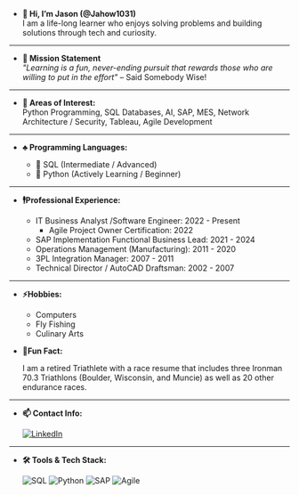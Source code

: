 - **👋 Hi, I’m Jason (@Jahow1031)**  
  I am a life-long learner who enjoys solving problems and building solutions through tech and curiosity.

---

- **👀 Mission Statement**    
  *"Learning is a fun, never-ending pursuit that rewards those who are willing to put in the effort"* – Said Somebody Wise!

---

- **🤖 Areas of Interest:**  
  Python Programming, SQL Databases, AI, SAP, MES, Network Architecture / Security, Tableau, Agile Development

---
- **♣️ Programming Languages:**
  
    - 💪 SQL (Intermediate / Advanced)
    - 🐍 Python (Actively Learning / Beginner)
---      
- **🕴️Professional Experience:**
    
    - IT Business Analyst /Software Engineer: 2022 - Present
        - Agile Project Owner Certification: 2022
    - SAP Implementation Functional Business Lead: 2021 - 2024 
    - Operations Management (Manufacturing): 2011 - 2020
    - 3PL Integration Manager: 2007 - 2011
    - Technical Director / AutoCAD Draftsman: 2002 - 2007
---
- **⚡Hobbies:**
    - Computers
    - Fly Fishing
    - Culinary Arts
      
- **🚴Fun Fact:**
  
    I am a retired Triathlete with a race resume that includes three Ironman 70.3 Triathlons (Boulder, Wisconsin, and Muncie) as well as 20 other endurance races.

---

- **📫 Contact Info:**

  [![LinkedIn](https://img.shields.io/badge/LinkedIn-Connect-blue?style=flat&logo=linkedin)](https://www.linkedin.com/in/jason-howard-70769074)  

---

- **🛠️ Tools & Tech Stack:**

  ![SQL](https://img.shields.io/badge/SQL-003B57?style=for-the-badge&logo=postgresql&logoColor=white)
  ![Python](https://img.shields.io/badge/Python-3776AB?style=for-the-badge&logo=python&logoColor=white)
  ![SAP](https://img.shields.io/badge/SAP-0FAAFF?style=for-the-badge&logo=sap&logoColor=white)
  ![Agile](https://img.shields.io/badge/Agile-0052CC?style=for-the-badge&logo=jira&logoColor=white)


<!---
Jahow1031/Jahow1031 is a ✨ special ✨ repository because its `README.md` (this file) appears on your GitHub profile.
You can click the Preview link to take a look at your changes.
--->
